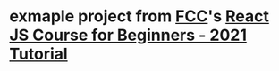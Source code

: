 # exmaple project from [FCC](https://www.freecodecamp.org/)'s [React JS Course for Beginners - 2021 Tutorial](https://www.youtube.com/watch?v=nTeuhbP7wdE)